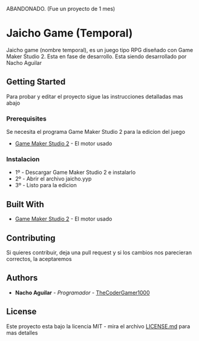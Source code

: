 ABANDONADO. (Fue un proyecto de 1 mes)

# Jaicho Game (Temporal)

Jaicho game (nombre temporal), es un juego tipo RPG diseñado con Game Maker Studio 2. Esta en fase de desarrollo. Esta siendo desarrollado por Nacho Aguilar

## Getting Started

Para probar y editar el proyecto sigue las instrucciones detalladas mas abajo

### Prerequisites

 Se necesita el programa Game Maker Studio 2 para la edicion del juego
* [Game Maker Studio 2](https://www.yoyogames.com/gamemaker) - El motor usado

### Instalacion

* 1º - Descargar Game Maker Studio 2 e instalarlo
* 2º - Abrir el archivo jaicho.yyp
* 3º - Listo para la edicion


## Built With

* [Game Maker Studio 2](https://www.yoyogames.com/gamemaker) - El motor usado

## Contributing

Si quieres contribuir, deja una pull request y si los cambios nos parecieran correctos, la aceptaremos

## Authors

* **Nacho Aguilar** - *Programador* - [TheCoderGamer1000](https://github.com/TheCoderGamer1000)

## License

Este proyecto esta bajo la licencia MIT - mira el archivo [LICENSE.md](LICENSE.md) para mas detalles
